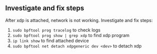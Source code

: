 ## Investigate and fix steps

After xdp is attached, network is not working. Investigate and fix steps:

1. `sudo bpftool prog tracelog` to check logs
2. `sudo bpftool prog show | grep xdp` to find xdp program
3. `ip link show` to find attached device
4. `sudo bpftool net detach xdpgeneric dev <dev>` to detach xdp
